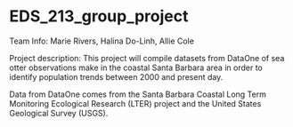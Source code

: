 # EDS_213_group_project

Team Info:
Marie Rivers, 
Halina Do-Linh, 
Allie Cole

Project description: This project will compile datasets from DataOne of sea otter observations make in the coastal Santa Barbara area in order to identify population trends between 2000 and present day.

Data from DataOne comes from the Santa Barbara Coastal Long Term Monitoring Ecological Research (LTER) project and the United States Geological Survey (USGS).
